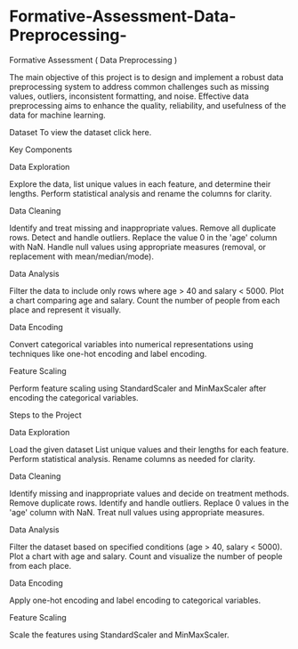 # Formative-Assessment-Data-Preprocessing-
Formative Assessment ( Data Preprocessing )

The main objective of this project is to design and implement a robust data preprocessing system to address common challenges such as missing values, outliers, inconsistent formatting, and noise. Effective data preprocessing aims to enhance the quality, reliability, and usefulness of the data for machine learning.

Dataset
To view the dataset click here.

Key Components

Data Exploration 

Explore the data, list unique values in each feature, and determine their lengths.
Perform statistical analysis and rename the columns for clarity.

Data Cleaning 

Identify and treat missing and inappropriate values.
Remove all duplicate rows.
Detect and handle outliers.
Replace the value 0 in the 'age' column with NaN.
Handle null values using appropriate measures (removal, or replacement with mean/median/mode).

Data Analysis 

Filter the data to include only rows where age > 40 and salary < 5000.
Plot a chart comparing age and salary.
Count the number of people from each place and represent it visually.

Data Encoding 

Convert categorical variables into numerical representations using techniques like one-hot encoding and label encoding.

Feature Scaling 

Perform feature scaling using StandardScaler and MinMaxScaler after encoding the categorical variables.

Steps to the Project

Data Exploration

Load the given dataset
List unique values and their lengths for each feature.
Perform statistical analysis.
Rename columns as needed for clarity.

Data Cleaning

Identify missing and inappropriate values and decide on treatment methods.
Remove duplicate rows.
Identify and handle outliers.
Replace 0 values in the 'age' column with NaN.
Treat null values using appropriate measures.

Data Analysis

Filter the dataset based on specified conditions (age > 40, salary < 5000).
Plot a chart with age and salary.
Count and visualize the number of people from each place.

Data Encoding

Apply one-hot encoding and label encoding to categorical variables.

Feature Scaling

Scale the features using StandardScaler and MinMaxScaler.
